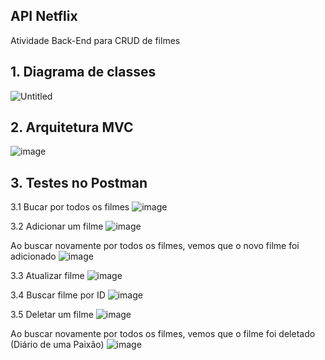 ## API Netflix

Atividade Back-End para CRUD de filmes

## 1. Diagrama de classes

![Untitled](https://github.com/user-attachments/assets/44bac4fc-85dd-4c1f-ba4a-5b62f4ea3641)

## 2. Arquitetura MVC

![image](https://github.com/user-attachments/assets/f540eb7c-540c-4c2b-85cf-67fb810cbfc9)

## 3. Testes no Postman

3.1 Bucar por todos os filmes
![image](https://github.com/user-attachments/assets/ac299564-f68c-4fd3-816a-ba8d69e274c1)

3.2 Adicionar um filme
![image](https://github.com/user-attachments/assets/1ae0fd50-a663-4692-b7c3-298d656c7507)

Ao buscar novamente por todos os filmes, vemos que o novo filme foi adicionado
![image](https://github.com/user-attachments/assets/46715c4a-4e44-4e02-a248-cdb96a17c949)

3.3 Atualizar filme
![image](https://github.com/user-attachments/assets/eb60e329-f00e-47a9-9151-b9c26b87ebed)

3.4 Buscar filme por ID
![image](https://github.com/user-attachments/assets/0107a705-070f-4e9b-ba4e-08b1579c61df)

3.5 Deletar um filme
![image](https://github.com/user-attachments/assets/f5d1ce29-7c8e-49ed-b293-cd10c149c5bc)

Ao buscar novamente por todos os filmes, vemos que o filme foi deletado (Diário de uma Paixão)
![image](https://github.com/user-attachments/assets/75ecf87c-4510-4b05-92f3-61fb121cb752)
